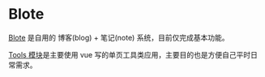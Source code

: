 # Blote

[Blote](https://blog.qxzzf.com/) 是自用的 博客(blog) + 笔记(note) 系统，目前仅完成基本功能。

[Tools 模块](https://blog.qxzzf.com/tools)是主要使用 vue 写的单页工具类应用，主要目的也是方便自己平时日常需求。 